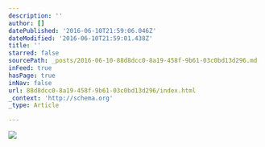 ```yaml
---
description: ''
author: []
datePublished: '2016-06-10T21:59:06.046Z'
dateModified: '2016-06-10T21:59:01.438Z'
title: ''
starred: false
sourcePath: _posts/2016-06-10-88d8dcc0-8a19-458f-9b61-03c0bd13d296.md
inFeed: true
hasPage: true
inNav: false
url: 88d8dcc0-8a19-458f-9b61-03c0bd13d296/index.html
_context: 'http://schema.org'
_type: Article

---
```

![](https://the-grid-user-content.s3-us-west-2.amazonaws.com/3d7c97ac-bd74-4011-bfb4-9260d2757087.jpg)